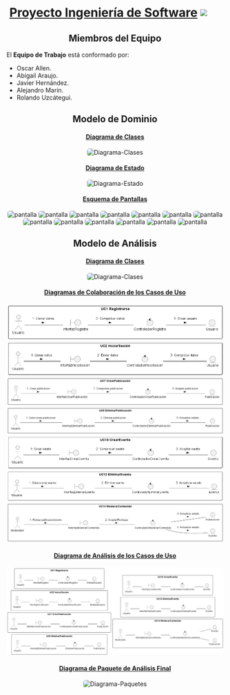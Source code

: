 <h1 align="center" style="font-weight: bold; display:flex; justify-content:space-between; text-align:center; align-items:center">
  <div align="center" style="width:100%; text-decoration:underline">
  Proyecto Ingeniería de Software
  </div>
  <img src="https://upload.wikimedia.org/wikipedia/commons/f/f4/Logo_Universidad_Central_de_Venezuela.svg" width="60">
</h1>

<section>
<h2 align="center">Miembros del Equipo</h2>

El **Equipo de Trabajo** está conformado por:

- Oscar Allen.
- Abigail Araujo.
- Javier Hernández.
- Alejandro Marín.
- Rolando Uzcátegui.
</section>

<section>
  <h2 align="center" style="text-">Modelo de Dominio</h2>
  <div align="center">
    <h4 style="text-decoration:underline">Diagrama de Clases</h4>
    <img src="docs/scenariosView/Diagrama Clases.png" alt="Diagrama-Clases" style="border-radius:5px;">
  </div>
  <div align="center">
    <h4 style="text-decoration:underline">Diagrama de Estado</h4>
    <img src="docs/scenariosView/Diagrama Estado.png" alt="Diagrama-Estado" style="border-radius:5px;">
  </div>
  <div align="center">
    <h4 style="text-decoration:underline"> Esquema de Pantallas</h4>
    <img src="docs/scenariosView/esquema-de-pantallas/UC2 - Login.png" alt="pantalla" style="border-radius:5px;">
    <img src="docs/scenariosView/esquema-de-pantallas/UC3 - Edit Profile.png" alt="pantalla" style="border-radius:5px;">
    <img src="docs/scenariosView/esquema-de-pantallas/UC4 - Visualizar Calendario.png" alt="pantalla" style="border-radius:5px;">
    <img src="docs/scenariosView/esquema-de-pantallas/UC1 - Register.png" alt="pantalla" style="border-radius:5px;">
    <img src="docs/scenariosView/esquema-de-pantallas/UC5 - Visualizar Publicación.png" alt="pantalla" style="border-radius:5px;">
    <img src="docs/scenariosView/esquema-de-pantallas/UC6 - Visualizar Evento.png" alt="pantalla" style="border-radius:5px;">
    <img src="docs/scenariosView/esquema-de-pantallas/UC7 - Crear Publicacion.png" alt="pantalla" style="border-radius:5px;">
    <img src="docs/scenariosView/esquema-de-pantallas/UC8 - Editar Publicacion.png" alt="pantalla" style="border-radius:5px;">
    <img src="docs/scenariosView/esquema-de-pantallas/UC9 - Eliminar Publicacion.png" alt="pantalla" style="border-radius:5px;">
    <img src="docs/scenariosView/esquema-de-pantallas/UC10 - Crear Evento.png" alt="pantalla" style="border-radius:5px;">
    <img src="docs/scenariosView/esquema-de-pantallas/UC11 - Editar Evento.png" alt="pantalla" style="border-radius:5px;">
    <img src="docs/scenariosView/esquema-de-pantallas/UC12 - Eliminar Evento.png" alt="pantalla" style="border-radius:5px;">
    <img src="docs/scenariosView/esquema-de-pantallas/UC14 - Moderacion.png" alt="pantalla" style="border-radius:5px;">
  </div>
</section>
<section>
  <h2 align="center" style="text-">Modelo de Análisis</h2>
  <div align="center">
    <h4 style="text-decoration:underline">
    Diagrama de Clases
    </h4>
    <img src="docs/logicalView/analisysView/DiagramClass.png" alt="Diagrama-Clases" style="border-radius:5px">
  </div>
  <div align="center">
    <h4 style="text-decoration:underline">
      Diagramas de Colaboración de los Casos de Uso
    </h4>
    <img src="docs/scenariosView/diagramas-de-colaboracion/DC1.png" alt="Diagrama-Colaboracion" style="border-radius:5px;">
    <img src="docs/scenariosView/diagramas-de-colaboracion/DC2.png" alt="Diagrama-Colaboracion" style="border-radius:5px">
    <img src="docs/scenariosView/diagramas-de-colaboracion/DC7.png" alt="Diagrama-Colaboracion" style="border-radius:5px">
    <img src="docs/scenariosView/diagramas-de-colaboracion/DC9.png" alt="Diagrama-Colaboracion" style="border-radius:5px">
    <img src="docs/scenariosView/diagramas-de-colaboracion/DC10.png" alt="Diagrama-Colaboracion" style="border-radius:5px">
    <img src="docs/scenariosView/diagramas-de-colaboracion/DC12.png" alt="Diagrama-Colaboracion" style="border-radius:5px">
    <img src="docs/scenariosView/diagramas-de-colaboracion/DC14.png" alt="Diagrama-Colaboracion" style="border-radius:5px">
  </div>
  <div align="center">
    <h4 style="text-decoration:underline">
    Diagrama de Análisis de los Casos de Uso
    </h4>
    <img src="docs/scenariosView/Diagrama Analisis.png" alt="Diagrama-Analisis" style="border-radius:5px;">
  </div>
  <div align="center">
    <h4 style="text-decoration:underline">
    Diagrama de Paquete de Análisis Final
    </h4>
    <img src="docs/logicalView/analisysView/DiagramPackage.png" alt="Diagrama-Paquetes" style="border-radius:5px">
  </div>
</section>
